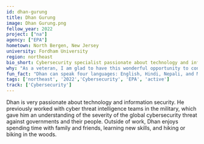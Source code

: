 ```yaml
---
id: dhan-gurung
title: Dhan Gurung
image: Dhan Gurung.png
fellow_year: 2022
project: ["na"]
agency: ["EPA"]
hometown: North Bergen, New Jersey
university: Fordham University
region: northeast
bio_short: Cybersecurity specialist passionate about technology and information security
why: "As a veteran, I am glad to have this wonderful opportunity to continue to serve my country." 
fun_fact: "Dhan can speak four languages: English, Hindi, Nepali, and Manangi (Native language)!"
tags: ['northeast', '2022','Cybersecurity', 'EPA', 'active']
track: ['Cybersecurity']
---
```


Dhan is very passionate about technology and information security. He previously worked with cyber threat intelligence teams in the military, which gave him an understanding of the severity of the global cybersecurity threat against governments and their people. Outside of work, Dhan enjoys spending time with family and friends, learning new skills, and hiking or biking in the woods. 